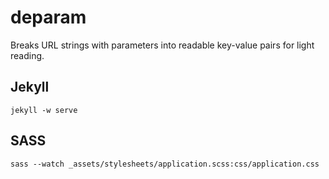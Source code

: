 deparam
=======

Breaks URL strings with parameters into readable key-value pairs for light reading.

## Jekyll
`jekyll -w serve`

## SASS
`sass --watch _assets/stylesheets/application.scss:css/application.css`